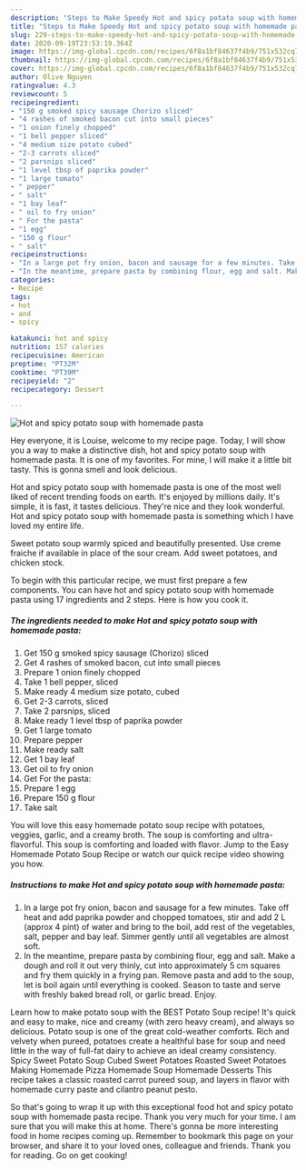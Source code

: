 ```yaml
---
description: "Steps to Make Speedy Hot and spicy potato soup with homemade pasta"
title: "Steps to Make Speedy Hot and spicy potato soup with homemade pasta"
slug: 229-steps-to-make-speedy-hot-and-spicy-potato-soup-with-homemade-pasta
date: 2020-09-19T23:53:19.364Z
image: https://img-global.cpcdn.com/recipes/6f8a1bf84637f4b9/751x532cq70/hot-and-spicy-potato-soup-with-homemade-pasta-recipe-main-photo.jpg
thumbnail: https://img-global.cpcdn.com/recipes/6f8a1bf84637f4b9/751x532cq70/hot-and-spicy-potato-soup-with-homemade-pasta-recipe-main-photo.jpg
cover: https://img-global.cpcdn.com/recipes/6f8a1bf84637f4b9/751x532cq70/hot-and-spicy-potato-soup-with-homemade-pasta-recipe-main-photo.jpg
author: Olive Nguyen
ratingvalue: 4.3
reviewcount: 5
recipeingredient:
- "150 g smoked spicy sausage Chorizo sliced"
- "4 rashes of smoked bacon cut into small pieces"
- "1 onion finely chopped"
- "1 bell pepper sliced"
- "4 medium size potato cubed"
- "2-3 carrots sliced"
- "2 parsnips sliced"
- "1 level tbsp of paprika powder"
- "1 large tomato"
- " pepper"
- " salt"
- "1 bay leaf"
- " oil to fry onion"
- " For the pasta"
- "1 egg"
- "150 g flour"
- " salt"
recipeinstructions:
- "In a large pot fry onion, bacon and sausage for a few minutes. Take off heat and add paprika powder and chopped tomatoes, stir and add 2 L (approx 4 pint) of water and bring to the boil, add rest of the vegetables, salt, pepper and bay leaf. Simmer gently until all vegetables are almost soft."
- "In the meantime, prepare pasta by combining flour, egg and salt. Make a dough and roll it out very thinly, cut into approximately 5 cm squares and fry them quickly in a frying pan. Remove pasta and add to the soup, let is boil again until everything is cooked. Season to taste and serve with freshly baked bread roll, or garlic bread. Enjoy."
categories:
- Recipe
tags:
- hot
- and
- spicy

katakunci: hot and spicy 
nutrition: 157 calories
recipecuisine: American
preptime: "PT32M"
cooktime: "PT39M"
recipeyield: "2"
recipecategory: Dessert

---
```



![Hot and spicy potato soup with homemade pasta](https://img-global.cpcdn.com/recipes/6f8a1bf84637f4b9/751x532cq70/hot-and-spicy-potato-soup-with-homemade-pasta-recipe-main-photo.jpg)

Hey everyone, it is Louise, welcome to my recipe page. Today, I will show you a way to make a distinctive dish, hot and spicy potato soup with homemade pasta. It is one of my favorites. For mine, I will make it a little bit tasty. This is gonna smell and look delicious.

Hot and spicy potato soup with homemade pasta is one of the most well liked of recent trending foods on earth. It's enjoyed by millions daily. It's simple, it is fast, it tastes delicious. They're nice and they look wonderful. Hot and spicy potato soup with homemade pasta is something which I have loved my entire life.

Sweet potato soup warmly spiced and beautifully presented. Use creme fraiche if available in place of the sour cream. Add sweet potatoes, and chicken stock.


To begin with this particular recipe, we must first prepare a few components. You can have hot and spicy potato soup with homemade pasta using 17 ingredients and 2 steps. Here is how you cook it.

<!--inarticleads1-->

##### The ingredients needed to make Hot and spicy potato soup with homemade pasta:

1. Get 150 g smoked spicy sausage (Chorizo) sliced
1. Get 4 rashes of smoked bacon, cut into small pieces
1. Prepare 1 onion finely chopped
1. Take 1 bell pepper, sliced
1. Make ready 4 medium size potato, cubed
1. Get 2-3 carrots, sliced
1. Take 2 parsnips, sliced
1. Make ready 1 level tbsp of paprika powder
1. Get 1 large tomato
1. Prepare  pepper
1. Make ready  salt
1. Get 1 bay leaf
1. Get  oil to fry onion
1. Get  For the pasta:
1. Prepare 1 egg
1. Prepare 150 g flour
1. Take  salt


You will love this easy homemade potato soup recipe with potatoes, veggies, garlic, and a creamy broth. The soup is comforting and ultra-flavorful. This soup is comforting and loaded with flavor. Jump to the Easy Homemade Potato Soup Recipe or watch our quick recipe video showing you how. 

<!--inarticleads2-->

##### Instructions to make Hot and spicy potato soup with homemade pasta:

1. In a large pot fry onion, bacon and sausage for a few minutes. Take off heat and add paprika powder and chopped tomatoes, stir and add 2 L (approx 4 pint) of water and bring to the boil, add rest of the vegetables, salt, pepper and bay leaf. Simmer gently until all vegetables are almost soft.
1. In the meantime, prepare pasta by combining flour, egg and salt. Make a dough and roll it out very thinly, cut into approximately 5 cm squares and fry them quickly in a frying pan. Remove pasta and add to the soup, let is boil again until everything is cooked. Season to taste and serve with freshly baked bread roll, or garlic bread. Enjoy.


Learn how to make potato soup with the BEST Potato Soup recipe! It&#39;s quick and easy to make, nice and creamy (with zero heavy cream), and always so delicious. Potato soup is one of the great cold-weather comforts. Rich and velvety when pureed, potatoes create a healthful base for soup and need little in the way of full-fat dairy to achieve an ideal creamy consistency. Spicy Sweet Potato Soup Cubed Sweet Potatoes Roasted Sweet Potatoes Making Homemade Pizza Homemade Soup Homemade Desserts This recipe takes a classic roasted carrot pureed soup, and layers in flavor with homemade curry paste and cilantro peanut pesto. 

So that's going to wrap it up with this exceptional food hot and spicy potato soup with homemade pasta recipe. Thank you very much for your time. I am sure that you will make this at home. There's gonna be more interesting food in home recipes coming up. Remember to bookmark this page on your browser, and share it to your loved ones, colleague and friends. Thank you for reading. Go on get cooking!
